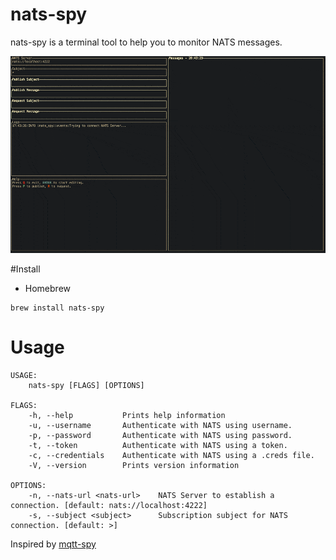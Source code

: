# nats-spy

nats-spy is a terminal tool to help you to monitor NATS messages.

![](./demo.gif)

#Install
- Homebrew
```
brew install nats-spy
```

# Usage
```
USAGE:
    nats-spy [FLAGS] [OPTIONS]

FLAGS:
    -h, --help           Prints help information
    -u, --username       Authenticate with NATS using username.
    -p, --password       Authenticate with NATS using password.
    -t, --token          Authenticate with NATS using a token.
    -c, --credentials    Authenticate with NATS using a .creds file.
    -V, --version        Prints version information

OPTIONS:
    -n, --nats-url <nats-url>    NATS Server to establish a connection. [default: nats://localhost:4222]
    -s, --subject <subject>      Subscription subject for NATS connection. [default: >] 
```

Inspired by [mqtt-spy](https://github.com/eclipse/paho.mqtt-spy)